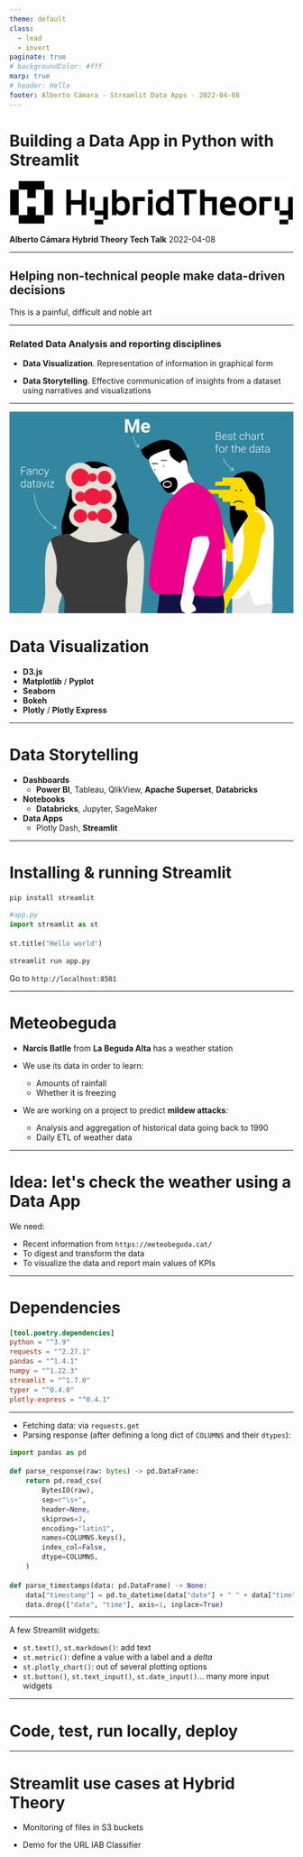```yaml
---
theme: default
class:
  - lead
  - invert
paginate: true
# backgroundColor: #fff
marp: true
# header: Hello
footer: Alberto Cámara - Streamlit Data Apps - 2022-04-08
---
```


<!-- _class: -->
# **Building a Data App in Python with Streamlit**

![bg left:30% width:300](img/hybrid-theory.png)

**Alberto Cámara**
**Hybrid Theory Tech Talk**
2022-04-08

---

## Helping non-technical people make __data-driven decisions__

This is a painful, difficult and noble art

---

### Related __Data Analysis__ and __reporting__ disciplines

- __Data Visualization__. Representation of information in graphical form

- __Data Storytelling__. Effective communication of insights from a dataset using narratives and visualizations

---

![bg right:40% width:500](img/data-viz.png)

# Data Visualization

* **D3.js**
* **Matplotlib** / **Pyplot**
* **Seaborn**
* **Bokeh**
* **Plotly** / **Plotly Express**

<!-- D3.js: best choice for data visualization professionals -->
<!-- Matplotlib: comes from matlab, non-pythonic -->
<!-- Seaborn: good for statistical visualization -->
<!-- Bokeh: great for interactive plots on a browser -->
<!-- Plotly: really a javascript package with a python port -->

---

# Data Storytelling

* **Dashboards**
    - **Power BI**, Tableau, QlikView, **Apache Superset**, **Databricks**
* **Notebooks**
    - **Databricks**, Jupyter, SageMaker
* **Data Apps**
    - Plotly Dash, **Streamlit**


<!-- Dashboards: Good for multiple users, data drill-down -->
<!-- Notebooks: They enable code execution; good for combining code, explanations and viz -->
<!-- Data Apps: good for lightweight, backend-less, mock-ups -->
<!-- The choice of tool depends on the problem at hand -->

---

# Installing & running Streamlit

```bash
pip install streamlit
```

```python
#app.py
import streamlit as st

st.title("Hello world")
```

```bash
streamlit run app.py
```

Go to `http://localhost:8501`

---

# Meteobeguda

* **Narcís Batlle** from **La Beguda Alta** has a weather station

* We use its data in order to learn:
   - Amounts of rainfall
   - Whether it is freezing

* We are working on a project to predict **mildew attacks**:
   - Analysis and aggregation of historical data going back to 1990
   - Daily ETL of weather data 

---

# Idea: let's check the weather using a Data App

We need:

* Recent information from `https://meteobeguda.cat/`
* To digest and transform the data
* To visualize the data and report main values of KPIs

---

# Dependencies
<!-- _class: -->

```toml
[tool.poetry.dependencies]
python = "^3.9"
requests = "^2.27.1"
pandas = "^1.4.1"
numpy = "^1.22.3"
streamlit = "^1.7.0"
typer = "^0.4.0"
plotly-express = "^0.4.1"
```
---
<!-- _class: -->

- Fetching data: via `requests.get`
- Parsing response (after defining a long dict of `COLUMNS` and their `dtypes`):

```python
import pandas as pd

def parse_response(raw: bytes) -> pd.DataFrame:
    return pd.read_csv(
        BytesIO(raw),
        sep=r"\s+",
        header=None,
        skiprows=3,
        encoding="latin1",
        names=COLUMNS.keys(),
        index_col=False,
        dtype=COLUMNS,
    )

def parse_timestamps(data: pd.DataFrame) -> None:
    data["timestamp"] = pd.to_datetime(data["date"] + " " + data["time"], dayfirst=True)
    data.drop(["date", "time"], axis=1, inplace=True)
```
---

A few Streamlit widgets:

* `st.text()`, `st.markdown()`: add text
* `st.metric()`: define a value with a label and a _delta_
* `st.plotly_chart()`: out of several plotting options
* `st.button()`, `st.text_input()`, `st.date_input()`... many more input widgets

---

# Code, test, run locally, deploy

---

# Streamlit use cases at Hybrid Theory

* Monitoring of files in S3 buckets

* Demo for the URL IAB Classifier
